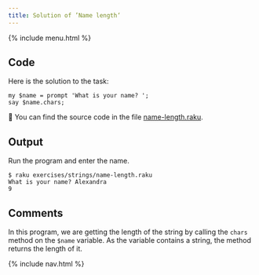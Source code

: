 ```yaml
---
title: Solution of ’Name length‘
---
```


{% include menu.html %}

## Code

Here is the solution to the task:

    my $name = prompt 'What is your name? ';
    say $name.chars;

🦋 You can find the source code in the file [name-length.raku](https://github.com/ash/raku-course/blob/master/exercises/strings/name-length.raku).

## Output

Run the program and enter the name.

    $ raku exercises/strings/name-length.raku 
    What is your name? Alexandra
    9

## Comments

In this program, we are getting the length of the string by calling the `chars` method on the `$name` variable. As the variable contains a string, the method returns the length of it.

{% include nav.html %}
